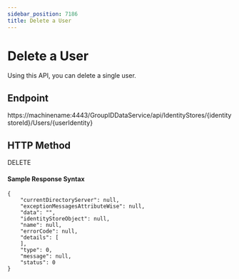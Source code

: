 ```yaml
---
sidebar_position: 7186
title: Delete a User
---
```


# Delete a User

Using this API, you can delete a single user.

## Endpoint

https://machinename:4443/GroupIDDataService/api/IdentityStores/{identitystoreId}/Users/{userIdentity}

## HTTP Method

DELETE

#### Sample Response Syntax

```
{  
    "currentDirectoryServer": null,  
    "exceptionMessagesAttributeWise": null,  
    "data": "",  
    "identityStoreObject": null,  
    "name": null,  
    "errorCode": null,  
    "details": [  
    ],  
    "type": 0,  
    "message": null,  
    "status": 0  
}
```
